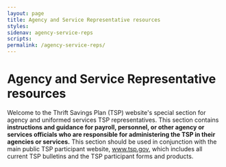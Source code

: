 ```yaml
---
layout: page
title: Agency and Service Representative resources
styles:
sidenav: agency-service-reps
scripts:
permalink: /agency-service-reps/
---
```


# Agency and Service Representative resources

Welcome to the Thrift Savings Plan (TSP) website's special section for agency and uniformed services TSP representatives. This section contains **instructions and guidance for payroll, personnel, or other agency or services officials who are responsible for administering the TSP in their agencies or services.** This section should be used in conjunction with the main public TSP participant website, www.tsp.gov, which includes all current TSP bulletins and the TSP participant forms and products.

<!-- CONTENT END -->

